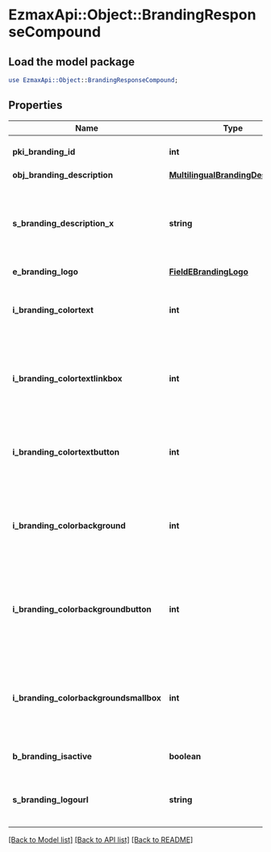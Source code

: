 # EzmaxApi::Object::BrandingResponseCompound

## Load the model package
```perl
use EzmaxApi::Object::BrandingResponseCompound;
```

## Properties
Name | Type | Description | Notes
------------ | ------------- | ------------- | -------------
**pki_branding_id** | **int** | The unique ID of the Branding | 
**obj_branding_description** | [**MultilingualBrandingDescription**](MultilingualBrandingDescription.md) |  | 
**s_branding_description_x** | **string** | The Description of the Branding in the language of the requester | 
**e_branding_logo** | [**FieldEBrandingLogo**](FieldEBrandingLogo.md) |  | 
**i_branding_colortext** | **int** | The color of the text. This is a RGB color converted into integer | 
**i_branding_colortextlinkbox** | **int** | The color of the text in the link box. This is a RGB color converted into integer | 
**i_branding_colortextbutton** | **int** | The color of the text in the button. This is a RGB color converted into integer | 
**i_branding_colorbackground** | **int** | The color of the background. This is a RGB color converted into integer | 
**i_branding_colorbackgroundbutton** | **int** | The color of the background of the button. This is a RGB color converted into integer | 
**i_branding_colorbackgroundsmallbox** | **int** | The color of the background of the small box. This is a RGB color converted into integer | 
**b_branding_isactive** | **boolean** | Whether the Branding is active or not | 
**s_branding_logourl** | **string** | The url of the picture used as logo in the Branding | [optional] 

[[Back to Model list]](../README.md#documentation-for-models) [[Back to API list]](../README.md#documentation-for-api-endpoints) [[Back to README]](../README.md)


